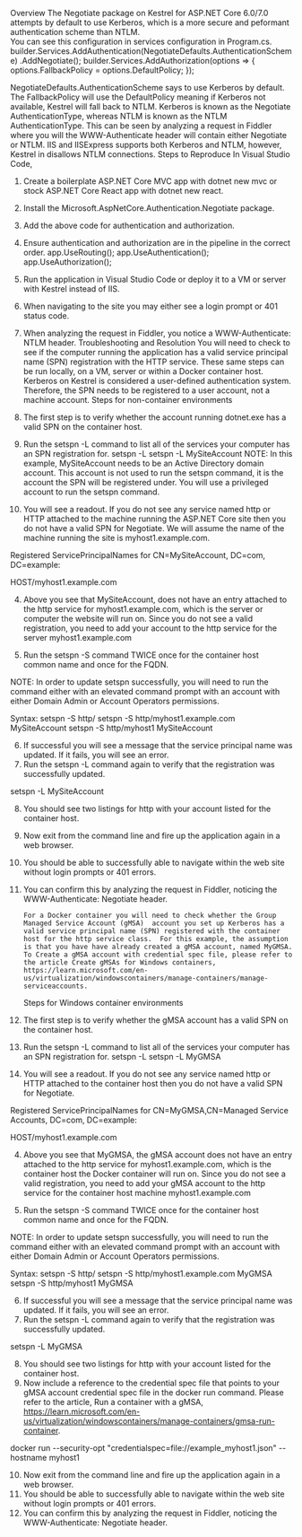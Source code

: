Overview
The Negotiate package on Kestrel for ASP.NET Core 6.0/7.0 attempts by default to use Kerberos, which is a more secure and peformant authentication scheme than NTLM.  
You can see this configuration in services configuration in Program.cs.
builder.Services.AddAuthentication(NegotiateDefaults.AuthenticationScheme)
   .AddNegotiate();
builder.Services.AddAuthorization(options =>
{
    options.FallbackPolicy = options.DefaultPolicy;
});


NegotiateDefaults.AuthenticationScheme says to use Kerberos by default.  The FallbackPolicy will use the DefaultPolicy meaning if Kerberos not available, Kestrel will fall back to NTLM.
Kerberos is known as the Negotiate AuthenticationType, whereas NTLM is known as the NTLM AuthenticationType.  This can be seen by analyzing a request in Fiddler where you will the WWW-Authenticate header will contain either Negotiate or NTLM.
IIS and IISExpress supports both Kerberos and NTLM, however, Kestrel in disallows NTLM connections.
Steps to Reproduce
In Visual Studio Code, 
1.	Create a boilerplate ASP.NET Core MVC app with dotnet new mvc or stock ASP.NET Core React app with dotnet new react.  
2.	Install the Microsoft.AspNetCore.Authentication.Negotiate package.
3.	Add the above code for authentication and authorization.
4.	Ensure authentication and authorization are in the pipeline in the correct order.
app.UseRouting();
app.UseAuthentication();
app.UseAuthorization();

5.	Run the application in Visual Studio Code or deploy it to a VM or server with Kestrel instead of IIS.
6.	When navigating to the site you may either see a login prompt or 401 status code.
7.	When analyzing the request in Fiddler, you notice a WWW-Authenticate: NTLM header.
Troubleshooting and Resolution
You will need to check to see if the computer running the application has a valid service principal name (SPN) registration with the HTTP service.  These same steps can be run locally, on a VM, server or within a Docker container host.
Kerberos on Kestrel is considered a user-defined authentication system.  Therefore, the SPN needs to be registered to a user account, not a machine account.
Steps for non-container environments
1.	The first step is to verify whether the account running dotnet.exe has a valid SPN on the container host.
2.	Run the setspn -L command to list all of the services your computer has an SPN registration for.
setspn -L <dotnet-account>
setspn -L MySiteAccount
NOTE: In this example, MySiteAccount needs to be an Active Directory domain account.  This account is not used to run the setspn command, it is the account the SPN will be registered under.  You will use a privileged account to run the setspn command.

3.	You will see a readout.  If you do not see any service named http or HTTP attached to the machine running the ASP.NET Core site then you do not have a valid SPN for Negotiate. We will assume the name of the machine running the site is myhost1.example.com.

Registered ServicePrincipalNames for CN=MySiteAccount, DC=com, DC=example:

HOST/myhost1.example.com

4.	Above you see that MySiteAccount, does not have an entry attached to the http service for myhost1.example.com, which is the  server or computer the website will run on.  Since you do not see a valid registration, you need to add your account to the http service for the server myhost1.example.com

5.	Run the setspn -S command TWICE once for the container host common  name and once for the FQDN. 
 
NOTE: In order to update setspn successfully, you will need to run the command either with an elevated command prompt with an account with either Domain Admin or Account Operators permissions.

Syntax:
setspn -S http/<server with FQDN> <dotnet-Account>
setspn -S http/myhost1.example.com MySiteAccount
setspn -S http/myhost1 MySiteAccount

6.	If successful you will see a message that the service principal name was updated.  If it fails, you will see an error.
7.	Run the setspn -L <dotnet Account> command again to verify that the registration was successfully updated.

setspn -L MySiteAccount

8.	You should see two listings for http with your account listed for the container host.
9.	Now exit from the command line and fire up the application again in a web browser.
10.	You should be able to successfully able to navigate within the web site without login prompts or 401 errors.
11.	You can confirm this by analyzing the request in Fiddler, noticing the WWW-Authenticate: Negotiate header.

        For a Docker container you will need to check whether the Group Managed Service Account (gMSA)  account you set up Kerberos has a valid service principal name (SPN) registered with the container host for the http service class.  For this example, the assumption is that you have have already created a gMSA account, named MyGMSA.
        To Create a gMSA account with credential spec file, please refer to the article Create gMSAs for Windows containers, https://learn.microsoft.com/en-us/virtualization/windowscontainers/manage-containers/manage-serviceaccounts.
       Steps for Windows container environments
1.	The first step is to verify whether the gMSA account has a valid SPN on the container host.
2.	Run the setspn -L command to list all of the services your computer has an SPN registration for.
setspn -L <gMSA-Account>
setspn -L MyGMSA
3.	You will see a readout.  If you do not see any service named http or HTTP attached to the container host then you do not have a valid SPN for Negotiate.

Registered ServicePrincipalNames for CN=MyGMSA,CN=Managed Service Accounts, DC=com, DC=example:

HOST/myhost1.example.com

4.	Above you see that MyGMSA, the gMSA account does not have an entry attached to the http service for myhost1.example.com, which is the  container host the Docker container will run on.  Since you do not see a valid registration, you need to add your gMSA account to the http service for the container host machine myhost1.example.com

5.	Run the setspn -S command TWICE once for the container host common  name and once for the FQDN. 
 
NOTE: In order to update setspn successfully, you will need to run the command either with an elevated command prompt with an account with either Domain Admin or Account Operators permissions.

Syntax:
setspn -S http/<containerhost with FQDN> <gMSA-Account>
setspn -S http/myhost1.example.com MyGMSA
setspn -S http/myhost1 MyGMSA

6.	If successful you will see a message that the service principal name was updated.  If it fails, you will see an error.
7.	Run the setspn -L <gMSA-Account> command again to verify that the registration was successfully updated.

setspn -L MyGMSA

8.	You should see two listings for http with your account listed for the container host.
9.	Now include a reference to the credential spec file that points to your gMSA account credential spec file in the docker run command.  Please refer to the article, Run a container with a gMSA, https://learn.microsoft.com/en-us/virtualization/windowscontainers/manage-containers/gmsa-run-container.

docker run --security-opt "credentialspec=file://example_myhost1.json" --hostname myhost1

10.	Now exit from the command line and fire up the application again in a web browser.
11.	You should be able to successfully able to navigate within the web site without login prompts or 401 errors.
12.	You can confirm this by analyzing the request in Fiddler, noticing the WWW-Authenticate: Negotiate header.
